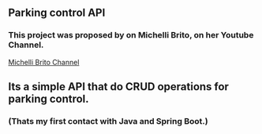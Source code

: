 ## Parking control API

### This project was proposed by on Michelli Brito, on her Youtube Channel.
[Michelli Brito Channel](https://www.youtube.com/c/MichelliBrito)

## Its a simple API that do CRUD operations for parking control.
### (Thats my first contact with Java and Spring Boot.)

